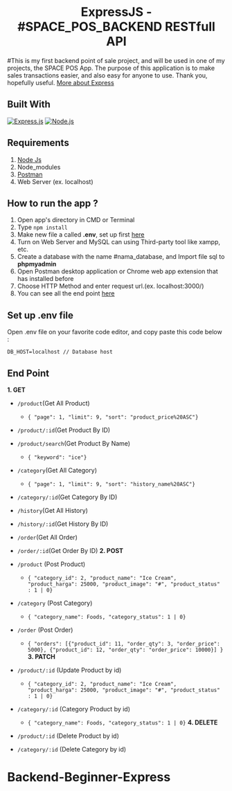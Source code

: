 <h1 align="center">ExpressJS - #SPACE_POS_BACKEND RESTfull API</h1>

#This is my first backend point of sale project, and will be used in one of my projects, the SPACE POS App. The purpose of this application is to make sales transactions easier, and also easy for anyone to use. Thank you, hopefully useful. [More about Express](https://en.wikipedia.org/wiki/Express.js)

## Built With

[![Express.js](https://img.shields.io/badge/Express.js-4.x-orange.svg?style=rounded-square)](https://expressjs.com/en/starter/installing.html)
[![Node.js](https://img.shields.io/badge/Node.js-v.12.13-green.svg?style=rounded-square)](https://nodejs.org/)

## Requirements

1. <a href="https://nodejs.org/en/download/">Node Js</a>
2. Node_modules
3. <a href="https://www.getpostman.com/">Postman</a>
4. Web Server (ex. localhost)

## How to run the app ?

1. Open app's directory in CMD or Terminal
2. Type `npm install`
3. Make new file a called **.env**, set up first [here](#set-up-env-file)
4. Turn on Web Server and MySQL can using Third-party tool like xampp, etc.
5. Create a database with the name #nama_database, and Import file sql to **phpmyadmin**
6. Open Postman desktop application or Chrome web app extension that has installed before
7. Choose HTTP Method and enter request url.(ex. localhost:3000/)
8. You can see all the end point [here](#end-point)

## Set up .env file

Open .env file on your favorite code editor, and copy paste this code below :

```
DB_HOST=localhost // Database host
```

## End Point

**1. GET**

- `/product`(Get All Product)
  - `{ "page": 1, "limit": 9, "sort": "product_price%20ASC"}`  
- `/product/:id`(Get Product By ID)
- `/product/search`(Get Product By Name)
  - `{ "keyword": "ice"}`
- `/category`(Get All Category)
  - `{ "page": 1, "limit": 9, "sort": "history_name%20ASC"}`  
- `/category/:id`(Get Category By ID)
- `/history`(Get All History)
- `/history/:id`(Get History By ID)
- `/order`(Get All Order)
- `/order/:id`(Get Order By ID)
**2. POST**

- `/product` (Post Product)
  - `{ "category_id": 2, "product_name": "Ice Cream", "product_harga": 25000, "product_image": "#", "product_status" : 1 | 0}`
- `/category` (Post Category)
  - `{ "category_name": Foods, "category_status": 1 | 0}`
- `/order` (Post Order)
  - `{ "orders": [{"product_id": 11, "order_qty": 3, "order_price": 5000}, {"product_id": 12, "order_qty": "order_price": 10000}] }`
**3. PATCH**

- `/product/:id` (Update Product by id)
  - `{ "category_id": 2, "product_name": "Ice Cream", "product_harga": 25000, "product_image": "#", "product_status" : 1 | 0}`
- `/category/:id` (Category Product by id)
  - `{ "category_name": Foods, "category_status": 1 | 0}`
**4. DELETE**

- `/product/:id` (Delete Product by id)
- `/category/:id` (Delete Category by id)
# Backend-Beginner-Express
